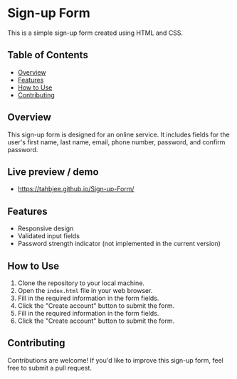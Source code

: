 # Sign-up Form

This is a simple sign-up form created using HTML and CSS.

## Table of Contents
- [Overview](#overview)
- [Features](#features)
- [How to Use](#how-to-use)
- [Contributing](#contributing)

## Overview
This sign-up form is designed for an online service. It includes fields for the user's first name, last name, email, phone number, password, and confirm password.

## Live preview / demo
- https://tahbjee.github.io/Sign-up-Form/
  
## Features
- Responsive design
- Validated input fields
- Password strength indicator (not implemented in the current version)
  
## How to Use
1. Clone the repository to your local machine.
2. Open the `index.html` file in your web browser.
3. Fill in the required information in the form fields.
4. Click the "Create account" button to submit the form.
3. Fill in the required information in the form fields.
4. Click the "Create account" button to submit the form.

## Contributing
Contributions are welcome! If you'd like to improve this sign-up form, feel free to submit a pull request.


